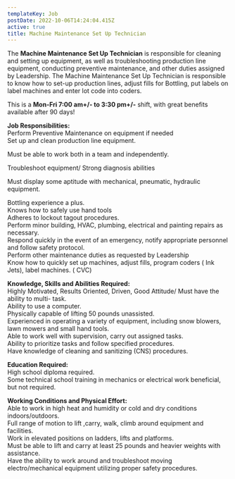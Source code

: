 ```yaml
---
templateKey: Job
postDate: 2022-10-06T14:24:04.415Z
active: true
title: Machine Maintenance Set Up Technician
---
```

The **Machine Maintenance Set Up Technician** is responsible for cleaning and setting up equipment, as well as troubleshooting production line equipment, conducting preventive maintenance, and other duties assigned by Leadership. The Machine Maintenance Set Up Technician is responsible to know how to set-up production lines, adjust fills for Bottling, put labels on label machines and enter lot code into coders.

This is a **Mon-Fri 7:00 am+/- to 3:30 pm+/-** shift, with great benefits available after 90 days!

**Job Responsibilities:**\
Perform Preventive Maintenance on equipment if needed\
Set up and clean production line equipment.

Must be able to work both in a team and independently.

Troubleshoot equipment/ Strong diagnosis abilities

Must display some aptitude with mechanical, pneumatic, hydraulic equipment.

Bottling experience a plus.\
Knows how to safely use hand tools\
Adheres to lockout tagout procedures.\
Perform minor building, HVAC, plumbing, electrical and painting repairs as necessary.\
Respond quickly in the event of an emergency, notify appropriate personnel and follow safety protocol.\
Perform other maintenance duties as requested by Leadership\
Know how to quickly set up machines, adjust fills, program coders ( Ink Jets), label machines. ( CVC)

**Knowledge, Skills and Abilities Required:**\
Highly Motivated, Results Oriented, Driven, Good Attitude/ Must have the ability to multi- task.\
Ability to use a computer.\
Physically capable of lifting 50 pounds unassisted.\
Experienced in operating a variety of equipment, including snow blowers, lawn mowers and small hand tools.\
Able to work well with supervision, carry out assigned tasks.\
Ability to prioritize tasks and follow specified procedures.\
Have knowledge of cleaning and sanitizing (CNS) procedures.

**Education Required:**\
High school diploma required.\
Some technical school training in mechanics or electrical work beneficial, but not required.

**Working Conditions and Physical Effort:**\
Able to work in high heat and humidity or cold and dry conditions indoors/outdoors.\
Full range of motion to lift ,carry, walk, climb around equipment and facilities.\
Work in elevated positions on ladders, lifts and platforms.\
Must be able to lift and carry at least 25 pounds and heavier weights with assistance.\
Have the ability to work around and troubleshoot moving electro/mechanical equipment utilizing proper safety procedures.

<!--EndFragment-->